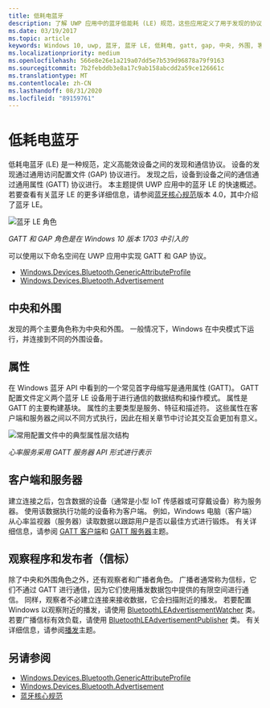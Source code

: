 ```yaml
---
title: 低耗电蓝牙
description: 了解 UWP 应用中的蓝牙低能耗 (LE) 规范，这些应用定义了用于发现的协议以及用于在节能设备之间进行通信的协议。
ms.date: 03/19/2017
ms.topic: article
keywords: Windows 10, uwp, 蓝牙, 蓝牙 LE, 低耗电, gatt, gap, 中央, 外围, 客户端, 服务器, 观察程序, 发布者
ms.localizationpriority: medium
ms.openlocfilehash: 566e8e26e1a219a07dd5e7b539d96878a79f9163
ms.sourcegitcommit: 7b2febddb3e8a17c9ab158abcdd2a59ce126661c
ms.translationtype: MT
ms.contentlocale: zh-CN
ms.lasthandoff: 08/31/2020
ms.locfileid: "89159761"
---
```

# <a name="bluetooth-low-energy"></a>低耗电蓝牙
低耗电蓝牙 (LE) 是一种规范，定义高能效设备之间的发现和通信协议。 设备的发现通过通用访问配置文件 (GAP) 协议进行。 发现之后，设备到设备之间的通信通过通用属性 (GATT) 协议进行。 本主题提供 UWP 应用中的蓝牙 LE 的快速概述。 若要查看有关蓝牙 LE 的更多详细信息，请参阅[蓝牙核心规范](https://www.bluetooth.com/specifications/bluetooth-core-specification/)版本 4.0，其中介绍了蓝牙 LE。 

![蓝牙 LE 角色](images/gatt-roles.png)

*GATT 和 GAP 角色是在 Windows 10 版本 1703 中引入的*

可以使用以下命名空间在 UWP 应用中实现 GATT 和 GAP 协议。
- [Windows.Devices.Bluetooth.GenericAttributeProfile](/uwp/api/windows.devices.bluetooth.genericattributeprofile)
- [Windows.Devices.Bluetooth.Advertisement](/uwp/api/windows.devices.bluetooth.advertisement)

## <a name="central-and-peripheral"></a>中央和外围
发现的两个主要角色称为中央和外围。 一般情况下，Windows 在中央模式下运行，并连接到不同的外围设备。 

## <a name="attributes"></a>属性
在 Windows 蓝牙 API 中看到的一个常见首字母缩写是通用属性 (GATT)。 GATT 配置文件定义两个蓝牙 LE 设备用于进行通信的数据结构和操作模式。 属性是 GATT 的主要构建基块。 属性的主要类型是服务、特征和描述符。 这些属性在客户端和服务器之间以不同方式执行，因此在相关章节中讨论其交互会更加有意义。 

![常用配置文件中的典型属性层次结构](images/gatt-service.png)

*心率服务采用 GATT 服务器 API 形式进行表示*

## <a name="client-and-server"></a>客户端和服务器
建立连接之后，包含数据的设备（通常是小型 IoT 传感器或可穿戴设备）称为服务器。 使用该数据执行功能的设备称为客户端。 例如，Windows 电脑（客户端）从心率监视器（服务器）读取数据以跟踪用户是否以最佳方式进行锻炼。 有关详细信息，请参阅 [GATT 客户端](gatt-client.md)和 [GATT 服务器](gatt-server.md)主题。

## <a name="watchers-and-publishers-beacons"></a>观察程序和发布者（信标）
除了中央和外围角色之外，还有观察者和广播者角色。 广播者通常称为信标，它们不通过 GATT 进行通信，因为它们使用播发数据包中提供的有限空间进行通信。 同样，观察者不必建立连接来接收数据，它会扫描附近的播发。 若要配置 Windows 以观察附近的播发，请使用 [BluetoothLEAdvertisementWatcher](/uwp/api/windows.devices.bluetooth.advertisement.bluetoothleadvertisementwatcher) 类。 若要广播信标有效负载，请使用 [BluetoothLEAdvertisementPublisher](/uwp/api/windows.devices.bluetooth.advertisement.bluetoothleadvertisementpublisher) 类。 有关详细信息，请参阅[播发](ble-beacon.md)主题。

## <a name="see-also"></a>另请参阅
- [Windows.Devices.Bluetooth.GenericAttributeProfile](/uwp/api/windows.devices.bluetooth.genericattributeprofile)
- [Windows.Devices.Bluetooth.Advertisement](/uwp/api/windows.devices.bluetooth.advertisement)
- [蓝牙核心规范](https://www.bluetooth.com/specifications/bluetooth-core-specification)